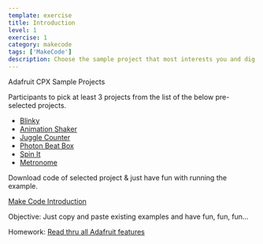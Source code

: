 ```yaml
---
template: exercise
title: Introduction
level: 1
exercise: 1
category: makecode
tags: ['MakeCode']
description: Choose the sample project that most interests you and dig in!
---
```


Adafruit CPX Sample Projects

Participants to pick at least 3 projects from the list of the below pre-selected projects.

- [Blinky](https://makecode.adafruit.com/examples/blinky)
- [Animation Shaker](https://makecode.adafruit.com/examples/animation-shaker)
- [Juggle Counter](https://makecode.adafruit.com/examples/juggle-counter)
- [Photon Beat Box](https://makecode.adafruit.com/examples/photon-beatbox)
- [Spin It](https://makecode.adafruit.com/examples/spin-it)
- [Metronome](https://makecode.adafruit.com/examples/metronome)

Download code of selected project & just have fun with running the example.

[Make Code Introduction](https://learn.adafruit.com/makecode)

Objective: Just copy and paste existing examples and have fun, fun, fun...

Homework: [Read thru all Adafruit features](https://learn.adafruit.com/adafruit-circuit-playground-express)
